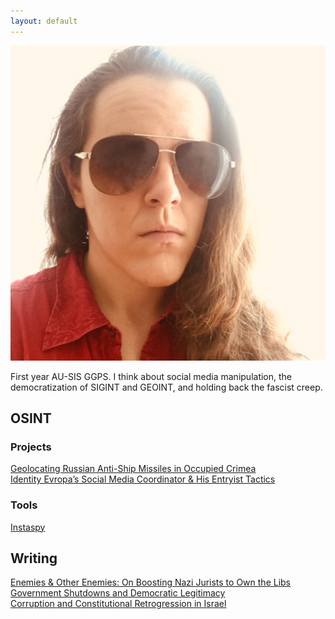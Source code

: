 ```yaml
---
layout: default
---
```


<img class="profile-picture" src="./assets/images/opsecface.jpg">

First year AU-SIS GGPS.  I think about social media manipulation, the democratization of SIGINT and GEOINT, and holding back the fascist creep.

## OSINT

### Projects
[Geolocating Russian Anti-Ship Missiles in Occupied Crimea](https://heupchurch.github.io/kerch-strait-bal-geolocation)  
[Identity Evropa’s Social Media Coordinator & His Entryist Tactics](https://heupchurch.github.io/ie-entryism)  

### Tools
[Instaspy](https://github.com/heupchurch/instaspy-quick)

## Writing

[Enemies & Other Enemies: On Boosting Nazi Jurists to Own the Libs](https://heupchurch.github.io/enemies-and-other-enemies)  
[Government Shutdowns and Democratic Legitimacy](https://heupchurch.github.io/shutdowns-and-democracy)  
[Corruption and Constitutional Retrogression in Israel](https://heupchurch.github.io/retrogression-israel)
